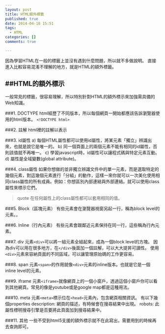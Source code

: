 ```yaml
---
layout: post
title: HTML額外標籤
published: true
date: 2014-04-18 15:51
tags:
  - HTML
categories: []
comments: true

---
```

因為學習HTML在一般的標籤上並沒有遇到什麼問題，所以就不多做說明。
直接進入比較容易混淆不理解的地方，就是HTML的額外標籤。

##HTML的額外標示
-------------------------------------------------------------------------------------
一般常見的標籤，很容易理解，所以特別針對HTML的額外標示來加強需具備的Web知識。

###1. DOCTYPE
html經歷了不同版本，所以每個網頁一開始都應該告訴瀏覽器使用的html版本。
```<!DOCTYPE html>```

###2. 註解
html裡的註解以<!-- -->表示

###3. id屬性
a) 每個HTML屬性都可以使用id屬性，將某元素「獨立」辨識出來，也就是說它是唯一的。
b) 同一個頁面上的兩個元素不能有相同的id屬性，否則該值就不再唯一。
c) 學習javascript時，id屬性可以讓程式碼與特定元素互動。
d) 屬性是全域變數(global attribute)。

###4. class屬性
如果你想做的並非獨立辨識文件中的單一元素，而是選取特定的幾個元素，對這幾個元素進行「分組」的動作，這樣一來你就可以一次美化使用相同class屬性的所有成員。例如：你想區別內部連結與外部連結。就可以使用class屬性來標示它們。
>quote 在任何屬性上的class屬性都可以套用相同的值。

###5. Block（區塊元素）
有些元素會在瀏覽器視窗另起一行，稱為block level的元素。。

###6. Inline（行內元素）
有些元素會跟鄰近元素保持在同一行，這些稱為行內元素。

###7. div
元素```<div>```可以將一組元素全組起來，成為一個block level的方塊。
因為div可以用在很多地方，在```</div>```後面加一個註解，可以大大提昇可讀性。
使用```<div>```元素來容納頁面的不同區域，可以讓管理原始碼的工作更容易。

###8. span
元素```<span>```的作用就像```<div>```元素的inline版本。也就是它是一個inline level的元素。

###9. iframe
元素```<iframe>```就像網頁上的一個小窗戶，透過這個小窗戶你可以看到其他網頁。常見的像是youtube或是google map都是這種用法。

###10. meta
元素```<meta>```標示位在```<head>```元素內，包含網頁相關資訊。
有以下幾個properties
description:
網頁的描述，有時候會在搜尋結果中出現。
robots:
此屬性標明搜尋引擎是否要將此頁面加到搜尋結果中。

###11. 其他
一些不受到html5支援的額外標示就不在此寫出，需要用到的時候再去查詢即可。